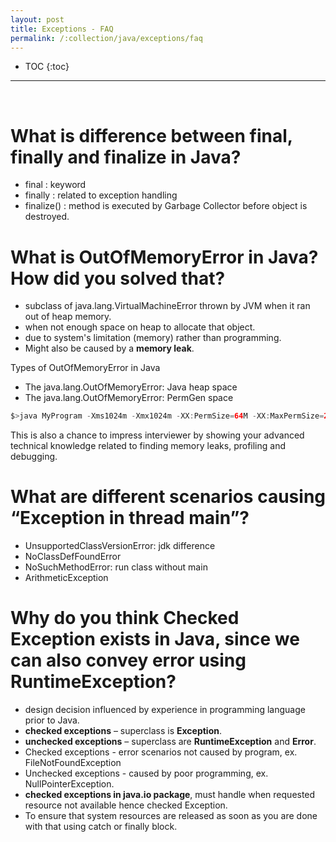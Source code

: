 ```yaml
---
layout: post
title: Exceptions - FAQ
permalink: /:collection/java/exceptions/faq
---
```


- TOC
{:toc}

<hr><br>

# What is difference between final, finally and finalize in Java?
* final : keyword 
* finally : related to exception handling
* finalize() : method is executed by Garbage Collector before object is destroyed.

# What is OutOfMemoryError in Java? How did you solved that?
* subclass of java.lang.VirtualMachineError thrown by JVM when it ran out of heap memory.
* when not enough space on heap to allocate that object.
* due to system's limitation (memory) rather than programming.
* Might also be caused by a **memory leak**.

Types of OutOfMemoryError in Java
* The java.lang.OutOfMemoryError: Java heap space
* The java.lang.OutOfMemoryError: PermGen space

```java
$>java MyProgram -Xms1024m -Xmx1024m -XX:PermSize=64M -XX:MaxPermSize=256m
```
This is also a chance to impress interviewer by showing your advanced technical knowledge related to finding memory leaks, profiling and debugging.

# What are different scenarios causing “Exception in thread main”?
* UnsupportedClassVersionError: jdk difference
* NoClassDefFoundError
* NoSuchMethodError: run class without main
* ArithmeticException

# Why do you think Checked Exception exists in Java, since we can also convey error using RuntimeException?
* design decision influenced by experience in programming language prior to Java.
* **checked exceptions** – superclass is **Exception**.
* **unchecked exceptions** – superclass are **RuntimeException** and **Error**.
* Checked exceptions - error scenarios not caused by program, ex. FileNotFoundException
* Unchecked exceptions - caused by poor programming, ex. NullPointerException.
* **checked exceptions in java.io package**, must handle when requested resource not available hence checked Exception. 
* To ensure that system resources are released as soon as you are done with that using catch or finally block.
